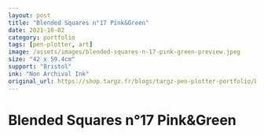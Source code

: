 ```yaml
---
layout: post
title: "Blended Squares n°17 Pink&Green"
date: 2021-10-02
category: portfolio
tags: [pen-plotter, art]
image: /assets/images/blended-squares-n-17-pink-green-preview.jpeg
size: "42 x 59.4cm"
support: "Bristol"
ink: "Non Archival Ink"
original_url: https://shop.targz.fr/blogs/targz-pen-plotter-portfolio/blended-squares-n-17-pink-green
---
```


# Blended Squares n°17 Pink&Green

